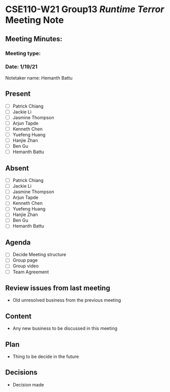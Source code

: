 # CSE110-W21 Group13 *Runtime Terror* Meeting Note

## Meeting Minutes: 

### Meeting type:

### Date: 1/19/21

Notetaker name: Hemanth Battu

## Present

- [ ] Patrick Chiang
- [ ] Jackie Li
- [ ] Jasmine Thompson
- [ ] Arjun Tapde
- [ ] Kenneth Chen
- [ ] Yuefeng Huang
- [ ] Hanjie Zhan
- [ ] Ben Gu
- [ ] Hemanth Battu

## Absent

- [ ] Patrick Chiang
- [ ] Jackie Li
- [ ] Jasmine Thompson
- [ ] Arjun Tapde
- [ ] Kenneth Chen
- [ ] Yuefeng Huang
- [ ] Hanjie Zhan
- [ ] Ben Gu
- [ ] Hemanth Battu

## Agenda

- [ ] Decide Meeting structure
- [ ] Group page
- [ ] Group video
- [ ] Team Agreement

## Review issues from last meeting

- Old unresolved business from the previous meeting

## Content

- Any new business to be discussed in this meeting

## Plan

- Thing to be decide in the future

## Decisions

- Decision made